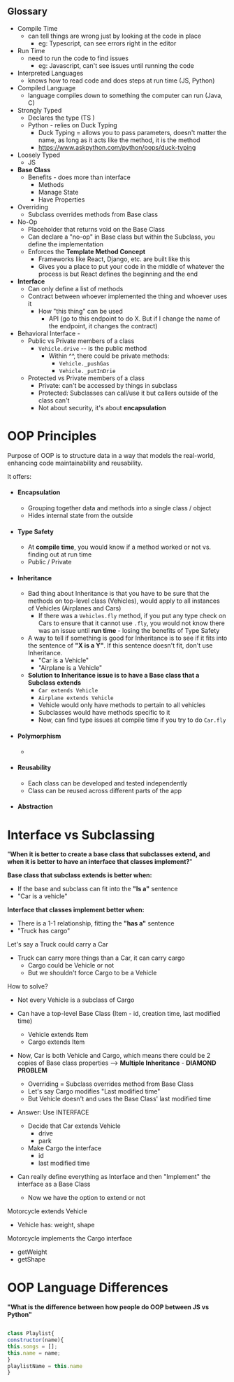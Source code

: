 ## Glossary 
- Compile Time 
	- can tell things are wrong just by looking at the code in place 
		- eg: Typescript, can see errors right in the editor
- Run Time  
	- need to run the code to find issues 
		- eg: Javascript, can't see issues until running the code 
- Interpreted Languages
	- knows how to read code and does steps at run time (JS, Python)
- Compiled Language
	- language compiles down to something the computer can run (Java, C)
- Strongly Typed 
	- Declares the type (TS )
	- Python - relies on Duck Typing 
		- Duck Typing = allows you to pass parameters, doesn't matter the name, as long as it acts like the method, it is the method 
		- https://www.askpython.com/python/oops/duck-typing
- Loosely Typed 
	- JS 
- **Base Class** 
	- Benefits - does more than interface 
		- Methods 
		- Manage State 
		- Have Properties 
- Overriding 
	- Subclass overrides methods from Base class 
- No-Op 
	- Placeholder that returns void on the Base Class 
	- Can declare a "no-op" in Base class but within the Subclass, you define the implementation 
	- Enforces the **Template Method Concept**
		- Frameworks like React, Django, etc. are built like this 
		- Gives you a place to put your code in the middle of whatever the process is but React defines the beginning and the end 
- **Interface** 
	- Can only define a list of methods 
	- Contract between whoever implemented the thing and whoever uses it 
		- How "this thing" can be used 
			- API (go to this endpoint to do X. But if I change the name of the endpoint, it changes the contract)
- Behavioral Interface - 
	- Public vs Private members of a class 
		- `Vehicle.drive` -- is the public method 
			- Within ^^, there could be private methods: 
				- `Vehicle._pushGas`
				- `Vehicle._putInDrie`
	- Protected vs Private members of a class 
		- Private: can't be accessed by things in subclass 
		- Protected: Subclasses can call/use it but callers outside of the class can't 
		- Not about security, it's about **encapsulation**

# OOP Principles 
Purpose of OOP is to structure data in a way that models the real-world, enhancing code maintainability and reusability. 

It offers: 
- #### Encapsulation 
	- Grouping together data and methods into a single class / object 
	- Hides internal state from the outside 
- #### Type Safety 
	- At **compile time**, you would know if a method worked or not vs. finding out at run time 
	- Public / Private 
- #### Inheritance 
	- Bad thing about Inheritance is that you have to be sure that the methods on top-level class (Vehicles), would apply to all instances of Vehicles (Airplanes and Cars) 
		- If there was a `Vehicles.fly` method, if you put any type check on Cars to ensure that it cannot use `.fly`, you would not know there was an issue until **run time** - losing the benefits of Type Safety 
	- A way to tell if something is good for Inheritance is to see if it fits into the sentence of **"X is a Y"**. If this sentence doesn't fit, don't use Inheritance. 
		- "Car is a Vehicle" 
		- "Airplane is a Vehicle" 
	- **Solution to Inheritance issue is to have a Base class that a Subclass extends** 
		- `Car extends Vehicle `
		- `Airplane extends Vehicle`
		- Vehicle would only have methods to pertain to all vehicles 
		- Subclasses would have methods specific to it 
		- Now, can find type issues at compile time if you try to do `Car.fly`
- #### Polymorphism 
	- 
- #### Reusability 
	- Each class can be developed and tested independently 
	- Class can be reused across different parts of the app 
- #### Abstraction 


# Interface vs Subclassing 

"**When it is better to create a base class that subclasses extend, and when it is better to have an interface that classes implement?**" 

**Base class that subclass extends is better when:** 
- If the base and subclass can fit into the **"Is a"** sentence 
- "Car is a vehicle"

**Interface that classes implement better when:** 
- There is a 1-1 relationship, fitting the **"has a"** sentence 
- "Truck has cargo"


Let's say a Truck could carry a Car 
- Truck can carry more things than a Car, it can carry cargo 
	- Cargo could be Vehicle or not 
	- But we shouldn't force Cargo to be a Vehicle 

How to solve? 
- Not every Vehicle is a subclass of Cargo 
- Can have a top-level Base Class (Item - id, creation time, last modified time) 
	- Vehicle extends Item 
	- Cargo extends Item 
- Now, Car is both Vehicle and Cargo, which means there could be 2 copies of Base class properties --> **Multiple Inheritance** - **DIAMOND PROBLEM**
	- Overriding = Subclass overrides method from Base Class 
	- Let's say Cargo modifies "Last modified time"
	- But Vehicle doesn't and uses the Base Class' last modified time 

- Answer: Use INTERFACE 
	- Decide that Car extends Vehicle 
		- drive 
		- park 
	- Make Cargo the interface 
		- id 
		- last modified time 

- Can really define everything as Interface and then "Implement" the interface as a Base Class 
	- Now we have the option to extend or not 

Motorcycle extends Vehicle 
- Vehicle has: weight, shape 

Motorcycle implements the Cargo interface 
- getWeight 
- getShape 


# OOP Language Differences 

**"What is the difference between how people do OOP between JS vs Python"**



```js

class Playlist{
constructor(name){
this.songs = []; 
this.name = name; 
}
playlistName = this.name 
}
```
